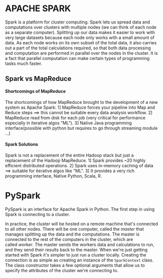 # APACHE SPARK

Spark is a platform for cluster computing. Spark lets us spread data and computations over clusters with multiple nodes (we can think of each node as a separate computer). Splitting up our data makes it easier to work with very large datasets because each node only works with a small amount of data.
As each node works on its own subset of the total data, it also carries out a part of the total calculations required, so that both data processing and computation are performed in parallel over the nodes in the cluster. It is a fact that parallel computation can make certain types of programming tasks much faster.

## Spark vs MapReduce

#### Shortcomings of MapReduce
The shortcomings of how MapReduce brought to the development of a new system as Apache Spark: 
  1] MapReduce forces your pipeline into Map and Reduce steps ==> this cannot be suitable every data analysis workflow. 
  2] MapReduce read from disk for each job (very critical for performance especially in iterative algos "ML"). 
  3] Native Java programming interface(possible with python but requires to go through streaming module ...)
  
#### Spark Solutions
Spark is not a replacement of the entire Hadoop stack but just a replacement of the Hadoop MapReduce. 
  1] Spark provides ~20 highly efficient distributed operations. 
  2] Spark uses in-memory caching of data ==> suitable for iterative algos like "ML". 
  3] It provides a very rich programming interface, Native Python, Scala, R.
  

# PySpark
PySpark is an interface for Apache Spark in Python.
The first step in using Spark is connecting to a cluster.

In practice, the cluster will be hosted on a remote machine that's connected to all other nodes. There will be one computer, called the *master* that manages splitting up the data and the computations. The master is connected to the rest of the computers in the cluster, which are called *worker*. The master sends the workers data and calculations to run, and they send their results back to the master.
When we're just getting started with Spark it's simpler to just run a cluster locally. 
Creating the connection is as simple as creating an instance of the `SparkContext` class. The class constructor takes a few optional arguments that allow us to specify the attributes of the cluster we're connecting to.

